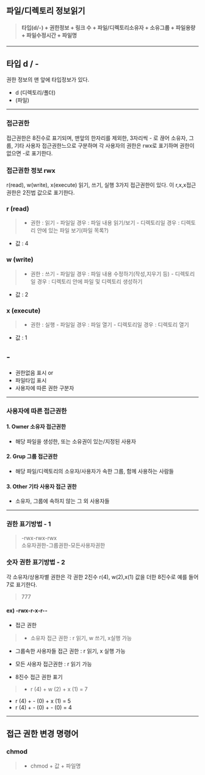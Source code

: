 
## 파일/디렉토리 정보읽기


>#### 타입(d/-) + 권한정보 + 링크 수 + 파일/디렉토리소유자  + 소유그룹 + 파일용량 + 파일수정시간 + 파일명

---

## 타입 d / -
권한 정보의 맨 앞에 타입정보가 있다.
- d (디렉토리/폴더) 
- (파일)

---


### 접근권한
접근권한은 8진수로 표기되며, 맨앞의 한자리를 제외한, 3자리씩 - 로 끊어 소유자, 그룹, 기타 사용자 접근권한느으로 구분하며 각 사용자의 권한은 rwx로 표기하며 권한이 없으면 -로 표기한다. 

### 접근권한 정보 rwx 
r(read), w(write), x(execute) 읽기, 쓰기, 실행 3가지 접근권한이 있다. 이 r,x,x접근 권한은 2진법 값으로 표기한다. 

### r (read)
>- 권한 : 읽기 
    - 파일일 경우 : 파일 내용 읽기/보기
    - 디렉토리일 경우 : 디렉토리 안에 있는 파일 보기(파일 목록?)    
- 값 : 4

### w (write)  
>- 권한 : 쓰기
    - 파일일 경우 : 파일 내용 수정하기(작성,지우기 등)
    - 디렉토리일 경우 : 디렉토리 안에 파일 및 디렉토리 생성하기
- 값 : 2

### x (execute)

> - 권한 :  실행
    - 파일일 경우 : 파일 열기 
    - 디렉토리일 경우 : 디렉토리 열기 
- 값 : 1

## - 
- 권한없음 표시
or
- 파일타입 표시
- 사용자에 따른 권한 구분자 
---
### 사용자에 따른 접근권한

#### 1. Owner 소유자 접근권한 
- 해당 파일을 생성한, 또는 소유권이 있는/지정된 사용자
#### 2. Grup 그룹 접근권한
- 해당 파일/디렉토리의 소유자/사용자가 속한 그룹, 함께 사용하는 사람들
#### 3. Other 기타 사용자 접근 권한
- 소유자, 그룹에 속하지 않는 그 외 사용자들  

---

### 권한 표기방법 -  1
>-rwx-rwx-rwx   
소유자권한-그룹권한-모든사용자권한 

### 숫자 권한 표기방법 - 2
각 소유자/상용자별 권한은 각 권한 2진수 r(4), w(2),x(1) 값을 더한 8진수로 예를 들어 7로 표기한다.
> 777


#### ex) -rwx-r-x-r--
- 접근 권한

>- 소유자 접근 권한 :  r 읽기, w 쓰기, x실행 가능 
- 그룹속한 사용자들 접근 권한 :  r 읽기, x 실행 가능
- 모든 사용자 접근권한 : r 읽기 가능

- 8진수 접근 권한 표기

>- r (4) + w (2) + x (1) = 7  
- r (4) + - (0) + x (1) = 5 
- r (4) + - (0) + - (0) = 4

---

## 접근 권한 변경 명령어

### chmod
> - chmod + 값 + 파일명

